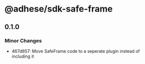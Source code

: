 # @adhese/sdk-safe-frame

## 0.1.0

### Minor Changes

- 467d857: Move SafeFrame code to a seperate plugin instead of including it
